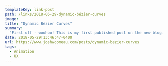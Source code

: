 ```yaml
---
templateKey: link-post
path: /links/2018-05-29-dynamic-bézier-curves
image:
title: "Dynamic Bézier Curves"
summary:
  "First off - woohoo! This is my first published post on the new blog. I'm super excited. Thanks for checking it out! ?  While building this blog, I wanted it to feel whimsical, with plenty of charming interactions and animations."
date: 2018-05-29T13:46:47-0400
url: https://www.joshwcomeau.com/posts/dynamic-bezier-curves
tags:
  - Animation
  - UX
---
```

